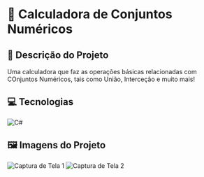 # 🚀 Calculadora de Conjuntos Numéricos

## 📝 Descrição do Projeto

Uma calculadora que faz as operações básicas relacionadas com COnjuntos Numéricos, tais como União, Interceção e muito mais!

## 💻 Tecnologias

![C#](https://img.shields.io/badge/-C%23-239120?style=flat&logo=c-sharp&logoColor=white)

## 🖼️ Imagens do Projeto


![Captura de Tela 1](https://github.com/JucianoSilva153/Calculadora-Conjuntos/blob/master/ScreenShots/Projecto%20de%20TLP%20_%20Conjuntos%20num%C3%A9ricos%2002_12_2023%2012_11_21.png?raw=true)
![Captura de Tela 2](https://github.com/JucianoSilva153/Calculadora-Conjuntos/blob/master/ScreenShots/Projecto%20de%20TLP%20_%20Conjuntos%20num%C3%A9ricos%2002_12_2023%2012_13_03.png?raw=true)
